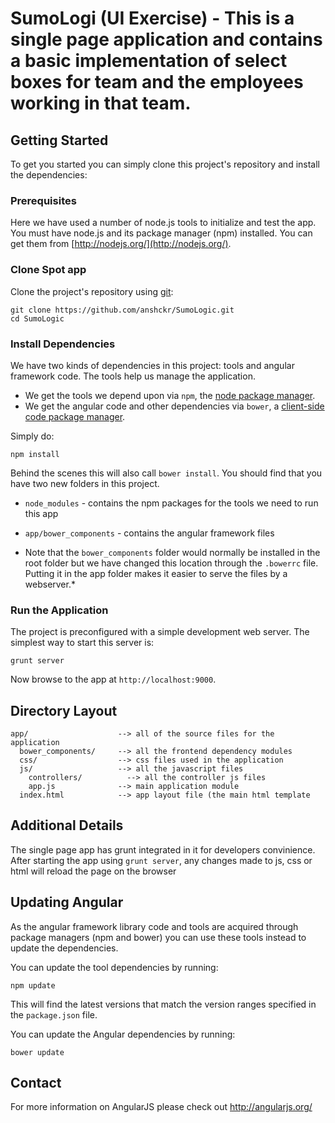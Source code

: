 # SumoLogi (UI Exercise) - This is a single page application and contains a basic implementation of select boxes for team and the employees working in that team.

## Getting Started

To get you started you can simply clone this project's repository and install the dependencies:

### Prerequisites

Here we have used a number of node.js tools to initialize and test the app. You must have node.js and its package manager (npm) installed.  You can get them from [http://nodejs.org/](http://nodejs.org/).

### Clone Spot app

Clone the project's repository using [git][git]:

```
git clone https://github.com/anshckr/SumoLogic.git
cd SumoLogic
```

### Install Dependencies

We have two kinds of dependencies in this project: tools and angular framework code.  The tools help us manage the application.

* We get the tools we depend upon via `npm`, the [node package manager][npm].
* We get the angular code and other dependencies via `bower`, a [client-side code package manager][bower].

Simply do:

```
npm install
```
Behind the scenes this will also call `bower install`.  You should find that you have two new folders in this project.

* `node_modules` - contains the npm packages for the tools we need to run this app
* `app/bower_components` - contains the angular framework files

* Note that the `bower_components` folder would normally be installed in the root folder but
we have changed this location through the `.bowerrc` file.  Putting it in the app folder makes
it easier to serve the files by a webserver.*

### Run the Application

The project is preconfigured with a simple development web server.  The simplest way to start
this server is:

```
grunt server
```

Now browse to the app at `http://localhost:9000`.


## Directory Layout

```
app/                    --> all of the source files for the application
  bower_components/     --> all the frontend dependency modules
  css/                  --> css files used in the application
  js/                   --> all the javascript files
    controllers/          --> all the controller js files
    app.js              --> main application module
  index.html            --> app layout file (the main html template
```

## Additional Details

The single page app has grunt integrated in it for developers convinience. After starting the app using ```grunt server```, any changes made to js, css or html will reload the page on the browser


## Updating Angular

As the angular framework library code and tools are acquired through package managers (npm and
bower) you can use these tools instead to update the dependencies.

You can update the tool dependencies by running:

```
npm update
```

This will find the latest versions that match the version ranges specified in the `package.json` file.

You can update the Angular dependencies by running:

```
bower update
```

## Contact

For more information on AngularJS please check out http://angularjs.org/

[git]: http://git-scm.com/
[bower]: http://bower.io
[npm]: https://www.npmjs.org/
[node]: http://nodejs.org